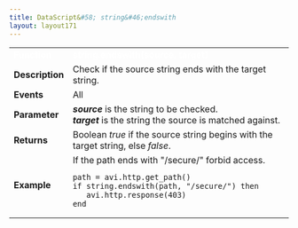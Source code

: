 ```yaml
---
title: DataScript&#58; string&#46;endswith
layout: layout171
---
```

<table class="table table-hover table table-bordered table-hover">  
<tbody>       
<tr>   
<td><font size="3" color="white"><strong>Function</strong></font></td>
<td><font color="white"><b>string.endswith(source, target)</b></font></td>
</tr>
<tr>   
<td><font size="3"><strong>Description</strong></font></td>
<td>Check if the source string ends with the target string.</td>
</tr>
<tr>   
<td><font size="3"><strong>Events</strong></font></td>
<td>All</td>
</tr>
<tr>   
<td><font size="3"><strong>Parameter</strong></font></td>
<td><strong><em>source</em> </strong>is the string to be checked.<br> <em><strong>target</strong> </em>is the string the source is matched against.</td>
</tr>
<tr>   
<td><font size="3"><strong>Returns</strong></font></td>
<td>Boolean <em>true</em> if the source string begins with the target string, else <em>false</em>.</td>
</tr>
<tr>   
<td><font size="3"><strong>Example</strong></font></td>
<td>If the path ends with "/secure/" forbid access.<br> 
<!-- Crayon Syntax Highlighter v2.7.1 --> <pre><code class="language-lua">path = avi.http.get_path()
if string.endswith(path, "/secure/") then
   avi.http.response(403)
end</code></pre> 
<!-- [Format Time: 0.0024 seconds] --></td>
</tr>
</tbody>
</table> 